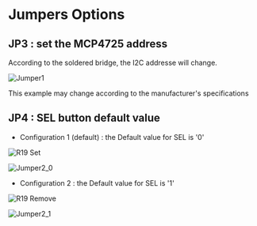 # Jumpers Options

## JP3 : set the MCP4725 address
According to the soldered bridge, the I2C addresse will change.

![Jumper1](https://user-images.githubusercontent.com/84618082/180215719-0f2a9aa0-6e1f-420c-add8-9f1a82c52960.jpg)

This example may change according to the manufacturer's specifications

## JP4 : SEL button default value

- Configuration 1 (default) : the Default value for SEL is '0'

![R19 Set](https://user-images.githubusercontent.com/84618082/180216014-51e174fc-ac08-4e14-a6a2-6593a46f87ff.jpg)

![Jumper2_0](https://user-images.githubusercontent.com/84618082/180216989-ebaa5497-db53-444c-a135-97c9acbbea6f.jpg)

- Configuration 2  : the Default value for SEL is '1'

![R19 Remove](https://user-images.githubusercontent.com/84618082/180216116-d6c39aee-9427-49fd-973f-60b712354c6c.jpg)

![Jumper2_1](https://user-images.githubusercontent.com/84618082/180217018-11995ec0-2391-4e7f-9e7a-c132f2c74841.jpg)
